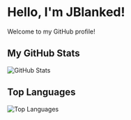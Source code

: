 # Hello, I'm JBlanked!

Welcome to my GitHub profile!

## My GitHub Stats

![GitHub Stats](https://github-readme-stats.vercel.app/api?username=jblanked&show_icons=true&theme=radical)

## Top Languages

![Top Languages](https://github-readme-stats.vercel.app/api/top-langs/?username=jblanked&layout=compact&theme=radical)
